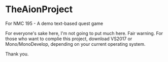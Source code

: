 # TheAionProject
For NMC 195 - A demo text-based quest game <br>

For everyone's sake here, I'm not going to put much here. Fair warning. For those who want to complie this project, download VS2017 or Mono/MonoDevelop, depending on your current operating system.

Thank you.
